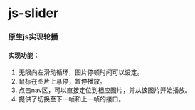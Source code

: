 # js-slider
### 原生js实现轮播

#### 实现功能：
1. 无限向左滑动循环，图片停顿时间可以设定。
2. 鼠标在图片上悬停，暂停播放。
3. 点击nav区，可以直接定位到相应图片，并从该图片开始播放。
4. 提供了切换至下一帧和上一帧的接口。
